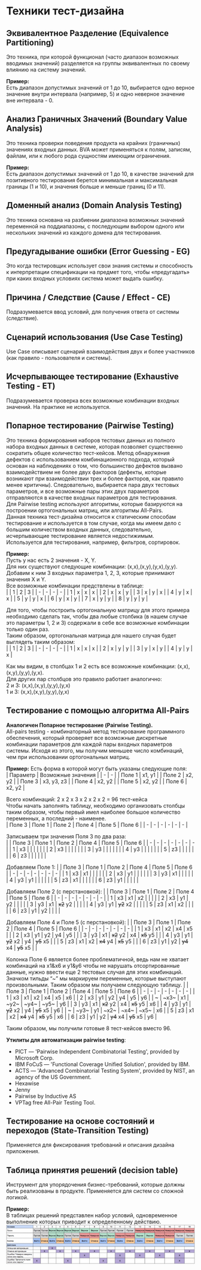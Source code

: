 # Техники тест-дизайна

## Эквивалентное Разделение (Equivalence Partitioning)
Это техника, при которой функционал (часто диапазон возможных вводимых значений) разделяется на группы эквивалентных по своему влиянию на систему значений.

**Пример:**  
Есть диапазон допустимых значений от 1 до 10, выбирается одно верное значение внутри интервала (например, 5) и одно неверное значение вне интервала - 0.

## Анализ Граничных Значений (Boundary Value Analysis)
Это техника проверки поведения продукта на крайних (граничных) значениях входных данных. BVA может применяться к полям, записям, файлам, или к любого рода сущностям имеющим ограничения.

**Пример:**  
Есть диапазон допустимых значений от 1 до 10, в качестве значений для позитивного тестирования берется минимальная и максимальная границы (1 и 10), и значения больше и меньше границ (0 и 11).

## Доменный анализ (Domain Analysis Testing)
Это техника основана на разбиении диапазона возможных значений переменной на поддиапазоны, с последующим выбором одного или нескольких значений из каждого домена для тестирования.

## Предугадывание ошибки (Error Guessing - EG)
Это когда тестировщик использует свои знания системы и способность к интерпретации спецификации на предмет того, чтобы «предугадать» при каких входных условиях система может выдать ошибку.

## Причина / Следствие (Cause / Effect - CE)
Подразумевается ввод условий, для получения ответа от системы (следствие).

## Сценарий использования (Use Case Testing)
Use Case описывает сценарий взаимодействия двух и более участников (как правило - пользователя и системы).

## Исчерпывающее тестирование (Exhaustive Testing - ET)
Подразумевается проверка всех возможные комбинации входных значений. На практике не используется.

## Попарное тестирование (Pairwise Testing)
Это техника формирования наборов тестовых данных из полного набора входных данных в системе, которая позволяет существенно сократить общее количество тест-кейсов. Метод обнаружения дефектов с использованием комбинационного подхода, который основан на наблюдениях о том, что большинство дефектов вызвано взаимодействием не более двух факторов (дефекты, которые возникают при взаимодействии трех и более факторов, как правило менее критичны). Следовательно, выбирается пара двух тестовых параметров, и все возможные пары этих двух параметров отправляются в качестве входных параметров для тестирования.  
Для Pairwise testing используют алгоритмы, которые базируются на построении ортогональных матриц, или алгоритмы All-Pairs.  
Данная техника тест-дизайна относится к статическим способам тестирование и используется в том случае, когда мы имеем дело с большим количеством входных данных, следовательно, исчерпывающие тестирование является недостижимым.  
Используется для тестирования, например, фильтров, сортировок.  

**Пример:**  
Пусть у нас есть 2 значения - X, Y.  
Для них существуют следующие комбинации: (x,x),(x,y),(y,x),(y,y).  
Добавим к ним 3 входных параметра 1, 2, 3, которые принимают значения X и Y.  
Все возможные комбинации предствлены в таблице:  
|   | 1 | 2 | 3 |
| - | - | - | - |
| 1 | x | x | x |
| 2 | x | x | y |
| 3 | x | y | x |
| 4 | y | x | x |
| 5 | y | y | x |
| 6 | y | x | y |
| 7 | x | y | y |
| 8 | y | y | y |

Для того, чтобы построить ортогональную матрицу для этого примера необходимо сделать так, чтобы два любые столбика (в нашем случае это параметры 1, 2 и 3) содержали в себе все возможные комбинации только один раз.  
Таким образом, ортогональная матрица для нашего случая будет выглядеть таким образом:  
|   | 1 | 2 | 3 |
| - | - | - | - |
| 1 | x | x | x |
| 2 | x | y | y |
| 3 | y | x | y |
| 4 | y | y | x |

Как мы видим, в столбцах 1 и 2 есть все возможные комбинации: (x,x),(x,y),(y,y),(y,x).  
Для других пар столбцов это правило работает аналогично:  
2 и 3: (x,x),(x,y),(y,y),(y,x)  
1 и 3: (x,x),(x,y),(y,y),(y,x)  

## Тестирование с помощью алгоритма All-Pairs
**Аналогичен Попарное тестирование (Pairwise Testing).**  
Аll-pairs testing - комбинаторный метод тестирование программного обеспечения, который проверяет все возможные дискретные комбинации параметров для каждой пары входных параметров системы. Исходя из этого, мы получим меньшее число комбинаций, чем при использовании ортогональных матриц.  

**Пример:**
Есть форма в которой могут быть указаны следующие поля:  
| Параметр | Возможные значения |
| - | - |
| Поле 1 | x1, y1 |
| Поле 2 | x2, y2 |
| Поле 3 | x3, y3, z3 |
| Поле 4 | x2, y2 |
| Поле 5 | x2, y2 |
| Поле 6 | x2, y2 |

Всего комбинаций: 2 х 2 х 3 х 2 х 2 х 2 = 96 тест-кейса  
Чтобы начать заполнять таблицу, необходимо организовать столбцы таким образом, чтобы первый имел наиболее большое количество переменных, а последний - наименее.  
| Поле 3 | Поле 1 | Поле 2 | Поле 4 | Поле 5 | Поле 6 |
| - | - | - | - | - | - |

Записываем три значения Поля 3 по два раза:  
| | Поле 3 | Поле 1 | Поле 2 | Поле 4 | Поле 5 | Поле 6 |
| - | - | - | - | - | - | - |
| 1 | x3 |  |  |  |  |  |
| 2 | x3 |  |  |  |  |  |
| 3 | y3 |  |  |  |  |  |
| 4 | y3 |  |  |  |  |  |
| 5 | z3 |  |  |  |  |  |
| 6 | z3 |  |  |  |  |  |

Добавляем Поле 1:
| | Поле 3 | Поле 1 | Поле 2 | Поле 4 | Поле 5 | Поле 6 |
| - | - | - | - | - | - | - |
| 1 | x3 | x1 |  |  |  |  |
| 2 | x3 | y1 |  |  |  |  |
| 3 | y3 | x1 |  |  |  |  |
| 4 | y3 | y1 |  |  |  |  |
| 5 | z3 | x1 |  |  |  |  |
| 6 | z3 | y1 |  |  |  |  |

Добавляем Поле 2 (с перстановкой):
| | Поле 3 | Поле 1 | Поле 2 | Поле 4 | Поле 5 | Поле 6 |
| - | - | - | - | - | - | - |
| 1 | x3 | x1 | x2 |  |  |  |
| 2 | x3 | y1 | y2 |  |  |  |
| 3 | y3 | x1 | ~~x2~~ y2 |  |  |  |
| 4 | y3 | y1 | ~~y2~~ x2 |  |  |  |
| 5 | z3 | x1 | x2 |  |  |  |
| 6 | z3 | y1 | y2 |  |  |  |

Добавляем Поле 4 и Поле 5 (с перстановкой):
| | Поле 3 | Поле 1 | Поле 2 | Поле 4 | Поле 5 | Поле 6 |
| - | - | - | - | - | - | - |
| 1 | x3 | x1 | x2 | x4 | x5 |  |
| 2 | x3 | y1 | y2 | y4 | y5 |  |
| 3 | y3 | x1 | ~~x2~~ y2 | x4 | ~~x5~~ y5 |  |
| 4 | y3 | y1 | ~~y2~~ x2 | y4 | ~~y5~~ x5 |  |
| 5 | z3 | x1 | x2 | ~~x4~~ y4 | ~~x5~~ y5 |  |
| 6 | z3 | y1 | y2 | ~~y4~~ x4 | ~~y5~~ x5 |  |

Колонка Поле 6 является более проблематичной, ведь нам не хватает комбинаций на x1&x6 и y1&y6 чтобы не нарушать отсортированные данные, нужно ввести еще 2 тестовых случая для этих комбинаций. Значком тильды “~” мы маркируем переменные, которые выступают произвольными. Таким образом мы получаем следующую таблицу.
| | Поле 3 | Поле 1 | Поле 2 | Поле 4 | Поле 5 | Поле 6 |
| - | - | - | - | - | - | - |
| 1 | x3 | x1 | x2 | x4 | x5 | x6 |
| 2 | x3 | y1 | y2 | y4 | y5 | y6 |
| ~ | ~x3~ | x1 | ~y2~ | ~y4~ | ~y5~ | y6 |
| 3 | y3 | x1 | ~~x2~~ y2 | x4 | ~~x5~~ y5 | x6 |
| 4 | y3 | y1 | ~~y2~~ x2 | y4 | ~~y5~~ x5 | y6 |
| ~ | ~y3~ | y1 | ~x2~ | ~x4~ | ~x5~ | x6 |
| 5 | z3 | x1 | x2 | ~~x4~~ y4 | ~~x5~~ y5 | x6 |
| 6 | z3 | y1 | y2 | ~~y4~~ x4 | ~~y5~~ x5 | y6 |

Таким образом, мы получили готовые 8 тест-кейсов вместо 96.  

**Утилиты для автоматизации pairwise testing**:
* PICT — 'Pairwise Independent Combinatorial Testing', provided by Microsoft Corp.
* IBM FoCuS — 'Functional Coverage Unified Solution', provided by IBM.
* ACTS — 'Advanced Combinatorial Testing System', provided by NIST, an agency of the US Government.
* Hexawise
* Jenny
* Pairwise by Inductive AS
* VPTag free All-Pair Testing Tool.

## Тестирование на основе состояний и переходов (State-Transition Testing)
Применяется для фиксирования требований и описания дизайна приложения.

## Таблица принятия решений (decision table)
Инструмент для упорядочения бизнес-требований, которые должны быть реализованы в продукте. Применяется для систем со сложной логикой.

**Пример:**  
В таблицах решений представлен набор условий, одновременное выполнение которых приводит к определенному действию.  
![Таблица принятия решений](./img/TD_decision_table.png)
